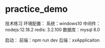 # practice_demo
技术练习
  环境配置：
  系统：windows10
  中间件：  
    nodejs:12.18.2    redis: 3.2.100
  数据库：mysql 8.0

  启动：
    前端：npm run dev
    后端：xxApplicaiton
